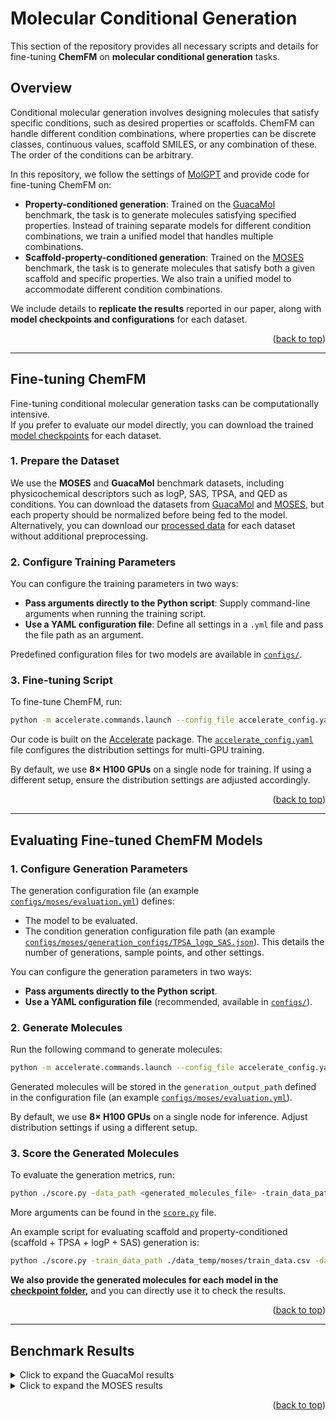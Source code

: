 <a id="readme-top"></a>

# Molecular Conditional Generation

This section of the repository provides all necessary scripts and details for fine-tuning **ChemFM** on **molecular conditional generation** tasks.

## Overview

Conditional molecular generation involves designing molecules that satisfy specific conditions, such as desired properties or scaffolds. 
ChemFM can handle different condition combinations, where properties can be discrete classes, continuous values, scaffold SMILES, or any combination of these. The order of the conditions can be arbitrary.

In this repository, we follow the settings of [MolGPT](https://pubs.acs.org/doi/10.1021/acs.jcim.1c00600) and provide code for fine-tuning ChemFM on:
- **Property-conditioned generation**: Trained on the [GuacaMol](https://github.com/BenevolentAI/guacamol) benchmark, the task is to generate molecules satisfying specified properties. Instead of training separate models for different condition combinations, we train a unified model that handles multiple combinations.
- **Scaffold-property-conditioned generation**: Trained on the [MOSES](https://github.com/molecularsets/moses) benchmark, the task is to generate molecules that satisfy both a given scaffold and specific properties. We also train a unified model to accommodate different condition combinations.

We include details to **replicate the results** reported in our paper, along with **model checkpoints and configurations** for each dataset.

<p align="right">(<a href="#readme-top">back to top</a>)</p>

---

## Fine-tuning ChemFM

Fine-tuning conditional molecular generation tasks can be computationally intensive.  
If you prefer to evaluate our model directly, you can download the trained [model checkpoints](https://clemson.box.com/s/pnzawue6f15zxloub04jd0fdp3pnqvht) for each dataset.

### 1. Prepare the Dataset

We use the **MOSES** and **GuacaMol** benchmark datasets, including physicochemical descriptors such as logP, SAS, TPSA, and QED as conditions. 
You can download the datasets from [GuacaMol](https://github.com/BenevolentAI/guacamol) and [MOSES](https://github.com/molecularsets/moses),
but each property should be normalized before being fed to the model.
Alternatively, you can download our [processed data](https://clemson.box.com/s/pnzawue6f15zxloub04jd0fdp3pnqvht) for each dataset without additional preprocessing.

### 2. Configure Training Parameters

You can configure the training parameters in two ways:

- **Pass arguments directly to the Python script**: Supply command-line arguments when running the training script.
- **Use a YAML configuration file**: Define all settings in a `.yml` file and pass the file path as an argument.

Predefined configuration files for two models are available in [`configs/`](./configs/).

### 3. Fine-tuning Script

To fine-tune ChemFM, run:

```bash
python -m accelerate.commands.launch --config_file accelerate_config.yaml main.py --training_args_file <config_yml_file>
```

Our code is built on the [Accelerate](https://huggingface.co/docs/accelerate/main/en/index) package. The [`accelerate_config.yaml`](./accelerate_config.yaml) file configures the distribution settings for multi-GPU training.

By default, we use **8× H100 GPUs** on a single node for training. If using a different setup, ensure the distribution settings are adjusted accordingly.

<p align="right">(<a href="#readme-top">back to top</a>)</p>

---

## Evaluating Fine-tuned ChemFM Models

### 1. Configure Generation Parameters

The generation configuration file (an example [`configs/moses/evaluation.yml`](configs/moses/evaluation.yml)) defines:
- The model to be evaluated.
- The condition generation configuration file path (an example [`configs/moses/generation_configs/TPSA_logp_SAS.json`](configs/moses/generation_configs/TPSA_logp_SAS.json)). This details the number of generations, sample points, and other settings.

You can configure the generation parameters in two ways:
- **Pass arguments directly to the Python script**.
- **Use a YAML configuration file** (recommended, available in [`configs/`](./configs/)).

### 2. Generate Molecules

Run the following command to generate molecules:

```bash
python -m accelerate.commands.launch --config_file accelerate_config.yaml evaluate.py --training_args_file <config_yml_file>
```

Generated molecules will be stored in the `generation_output_path` defined in the configuration file (an example [`configs/moses/evaluation.yml`](configs/moses/evaluation.yml)).

By default, we use **8× H100 GPUs** on a single node for inference. Adjust distribution settings if using a different setup.

### 3. Score the Generated Molecules

To evaluate the generation metrics, run:

```bash
python ./score.py -data_path <generated_molecules_file> -train_data_path <train_data_path> 
```

More arguments can be found in the [`score.py`](score.py) file.

An example script for evaluating scaffold and property-conditioned (scaffold + TPSA + logP + SAS) generation is:

```bash
python ./score.py -train_data_path ./data_temp/moses/train_data.csv -data_path ./outputs/moses/checkpoint/generations/TPSA_logp_SAS.csv
```

**We also provide the generated molecules for each model in the [checkpoint folder](https://clemson.box.com/s/pnzawue6f15zxloub04jd0fdp3pnqvht),** and you can directly use it to check the results.

<p align="right">(<a href="#readme-top">back to top</a>)</p>

---

## Benchmark Results
<details>
  <summary>Click to expand the GuacaMol results</summary>


| Property              | Model       | Validity ↑ | Uniqueness ↑ | Novelty ↑ | Mean Average Deviation (MAD) ↓ |
|-----------------------|------------|------------|--------------|------------|--------------------------------|
| **logP**             | MolGPT     | 0.971      | 0.998        | 0.977      | 0.230                          |
|                      | ChemFM-3B  | **0.981**  | **1.000**    | **0.985**  | **0.182**                      |
| **TPSA**             | MolGPT     | 0.971      | 0.997        | 0.975      | 3.562                          |
|                      | ChemFM-3B  | **0.979**  | **0.999**    | **0.984**  | **2.466**                      |
| **SAS**              | MolGPT     | 0.978      | 0.996        | 0.966      | 0.133                          |
|                      | ChemFM-3B  | **0.986**  | **0.999**    | **0.971**  | **0.126**                      |
| **QED**              | MolGPT     | 0.974      | 0.997        | 0.968      | 0.056                          |
|                      | ChemFM-3B  | **0.982**  | **1.000**    | **0.980**  | **0.045**                      |
| **SAS + logP**       | MolGPT     | 0.972      | 0.991        | 0.983      | 0.147 / 0.253                  |
|                      | ChemFM-3B  | **0.980**  | **0.995**    | **0.985**  | **0.137 / 0.195**              |
| **SAS + TPSA**       | MolGPT     | 0.971      | 0.988        | 0.984      | 0.155 / 3.785                  |
|                      | ChemFM-3B  | **0.980**  | **0.991**    | **0.985**  | **0.138 / 2.659**              |
| **TPSA + logP**      | MolGPT     | 0.964      | 0.994        | 0.989      | 3.715 / 0.243                  |
|                      | ChemFM-3B  | **0.973**  | **0.997**    | **0.992**  | **2.415 / 0.184**              |
| **TPSA + logP + SAS**| MolGPT     | 0.972      | 0.969        | 0.988      | 3.797 / 0.268 / 0.180          |
|                      | ChemFM-3B  | **0.975**  | **0.971**    | **0.989**  | **2.289 / 0.191 / 0.166**      |
</details>


<details>
  <summary>Click to expand the MOSES results</summary>
# Performance Comparison on Standard Benchmarks for Conditional Molecule Generation on the MOSES Dataset

| Property            | Model  | Generation Count | Valid Molecules ↑ | Unique Molecules ↑ | Novel Molecules ↑ | Same Scaffold Molecules ↑ | MAD ↓ |
|---------------------|--------|------------------|-------------------|--------------------|-------------------|--------------------------|-------|
| **logP**           | MolGPT | 150,000         | 144,404           | 44,558            | 44,558            | 44,545                    | 0.125 |
|                     | ChemFM-3B | 150,000         | **145,682**       | **56,606**        | **56,606**        | **56,107**                | **0.087** |
| **SAS**            | MolGPT | 150,000         | 138,792           | 52,652            | 52,652            | 52,615                    | 0.129 |
|                     | ChemFM-3B | 150,000         | **140,580**       | **68,163**        | **68,162**        | **67,654**                | **0.123** |
| **TPSA**           | MolGPT | 150,000         | 144,211           | 45,030            | 45,030            | 45,020                    | 2.651 |
|                     | ChemFM-3B | 150,000         | **145,367**       | **54,165**        | **54,162**        | **53,586**                | **2.114** |
| **QED**            | MolGPT | 150,000         | 141,458           | 57,594            | 57,594            | 57,569                    | 0.051 |
|                     | ChemFM-3B | 150,000         | **144,794**       | **72,458**        | **72,458**        | **71,836**                | **0.050** |
| **TPSA + logP**    | MolGPT | 200,000         | 181,934           | 54,499            | 54,498            | 54,422                    | 3.771 / 0.186 |
|                     | ChemFM-3B | 200,000         | **187,953**       | **66,648**        | **66,648**        | **65,898**                | **3.266 / 0.159** |
| **SAS + logP**     | MolGPT | 200,000         | 180,063           | 51,550            | 51,550            | 51,426                    | 0.145 / 0.184 |
|                     | ChemFM-3B | 200,000         | **180,804**       | **66,465**        | **66,465**        | **65,983**                | **0.137 / 0.166** |
| **TPSA + SAS**     | MolGPT | 200,000         | 177,118           | 61,510            | 61,510            | 61,383                    | 3.840 / 0.171 |
|                     | ChemFM-3B | 200,000         | **183,209**       | **70,905**        | **70,904**        | **70,338**                | **3.504 / 0.148** |
| **TPSA + logP + SAS** | MolGPT | 400,000         | 313,787           | 67,373            | 67,373            | 67,215                    | 5.370 / 0.352 / 0.255 |
|                     | ChemFM-3B | 400,000         | **323,043**       | **97,314**        | **97,314**        | **96,301**                | **4.780 / 0.329 / 0.217** |
</details>

<p align="right">(<a href="#readme-top">back to top</a>)</p>
